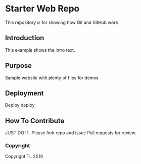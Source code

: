 # Starter Web Repo

This repository is for showing how Git and GitHub work

## Introduction

This example shows the intro text.

## Purpose

Sample website with plenty of files for demos

## Deployment

Deploy deploy

## How To Contribute

JUST DO IT. Please fork repo and issue Pull requests for review.

### Copyright

Copyright TL 2019
